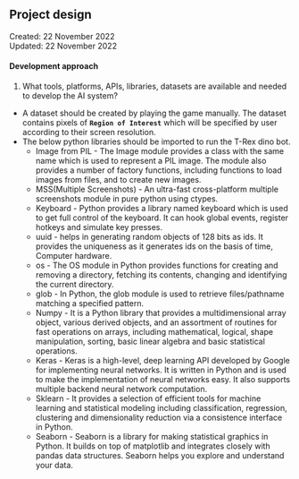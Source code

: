 ## Project design

Created: 22 November 2022  
Updated: 22 November 2022

#### Development approach

1. What tools, platforms, APIs, libraries, datasets are available and needed to develop the AI system?

* A dataset should be created by playing the game manually. The dataset contains pixels of **`Region of Interest`** which will be specified by user according to their screen resolution.
* The below python libraries should be imported to run the T-Rex dino bot.
  * Image from PIL - The Image module provides a class with the same name which is used to represent a PIL image. The module also provides a number of factory functions, including functions to load images from files, and to create new images.
  * MSS(Multiple Screenshots) - An ultra-fast cross-platform multiple screenshots module in pure python using ctypes.
  * Keyboard - Python provides a library named keyboard which is used to get full control of the keyboard. It can hook global events, register hotkeys and simulate key presses.
  * uuid - helps in generating random objects of 128 bits as ids. It provides the uniqueness as it generates ids on the basis of time, Computer hardware.
  * os - The OS module in Python provides functions for creating and removing a directory, fetching its contents, changing and identifying the current directory.
  * glob - In Python, the glob module is used to retrieve files/pathname matching a specified pattern. 
  * Numpy - It is a Python library that provides a multidimensional array object, various derived objects, and an assortment of routines for fast operations on arrays, including mathematical, logical, shape manipulation, sorting, basic linear algebra and basic statistical operations.
  * Keras - Keras is a high-level, deep learning API developed by Google for implementing neural networks. It is written in Python and is used to make the implementation of neural networks easy. It also supports multiple backend neural network computation.  
  * Sklearn - It provides a selection of efficient tools for machine learning and statistical modeling including classification, regression, clustering and dimensionality reduction via a consistence interface in Python.
  * Seaborn - Seaborn is a library for making statistical graphics in Python. It builds on top of matplotlib and integrates closely with pandas data structures. Seaborn helps you explore and understand your data.
